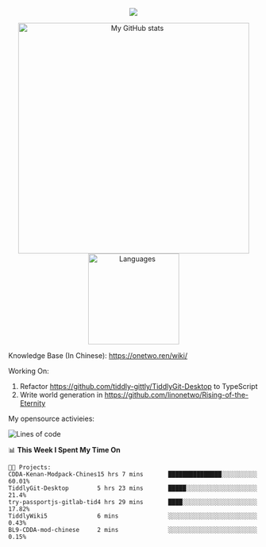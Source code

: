 <a href="https://github.com/linonetwo">
    <p align="center">
        <img src="https://github-profile-trophy.vercel.app/?username=linonetwo&column=7&theme=onedark"/>
    </p>
</a>
<a align="center" href="https://github.com/linonetwo">
  <p align="center">
    <img src="https://github-readme-stats.vercel.app/api?username=linonetwo&show_icons=true&count_private=true" alt="My GitHub stats" width="465"/>
    <img src="https://github-readme-stats.vercel.app/api/top-langs/?username=linonetwo&layout=compact&langs_count=10" alt="Languages" height="183">
  </p>
</a>

Knowledge Base (In Chinese): https://onetwo.ren/wiki/

Working On: 

1. Refactor https://github.com/tiddly-gittly/TiddlyGit-Desktop to TypeScript
1. Write world generation in https://github.com/linonetwo/Rising-of-the-Eternity

My opensource activieies:

<!--START_SECTION:waka-->
![Lines of code](https://img.shields.io/badge/From%20Hello%20World%20I%27ve%20Written-2.5%20million%20lines%20of%20code-blue)

📊 **This Week I Spent My Time On** 

```text
🐱‍💻 Projects: 
CDDA-Kenan-Modpack-Chines15 hrs 7 mins       ███████████████░░░░░░░░░░   60.01% 
TiddlyGit-Desktop        5 hrs 23 mins       █████░░░░░░░░░░░░░░░░░░░░   21.4% 
try-passportjs-gitlab-tid4 hrs 29 mins       ████░░░░░░░░░░░░░░░░░░░░░   17.82% 
TiddlyWiki5              6 mins              ░░░░░░░░░░░░░░░░░░░░░░░░░   0.43% 
BL9-CDDA-mod-chinese     2 mins              ░░░░░░░░░░░░░░░░░░░░░░░░░   0.15%

```


<!--END_SECTION:waka-->
